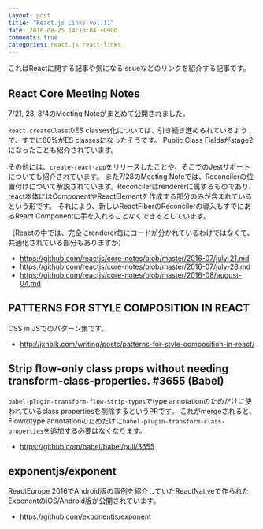 ```yaml
---
layout: post
title: "React.js Links vol.11"
date: 2016-08-25 14:13:04 +0900
comments: true
categories: react.js react-links
---
```


これはReactに関する記事や気になるissueなどのリンクを紹介する記事です。

<!-- more -->

## React Core Meeting Notes

7/21, 28, 8/4のMeeting Noteがまとめて公開されました。

`React.createClass`のES classes化については、引き続き進められているようで、すでに80%がES classesになったそうです。
Public Class Fieldsがstage2になったことも紹介されています。

その他には、`create-react-app`をリリースしたことや、そこでのJestサポートについても紹介されています。
また7/28のMeeting Noteでは、Reconcilerの位置付けについて解説されています。Reconcilerはrendererに属するものであり、react本体にはComponentやReactElementを作成する部分のみが含まれているという形です。
それにより、新しいReactFiberのReconcilerの導入もすでにあるReact Componentに手を入れることなくできるとしています。

（Reactの中では、完全にrenderer毎にコードが分かれているわけではなくて、共通化されている部分もありますが）

* https://github.com/reactjs/core-notes/blob/master/2016-07/july-21.md
* https://github.com/reactjs/core-notes/blob/master/2016-07/july-28.md
* https://github.com/reactjs/core-notes/blob/master/2016-08/august-04.md

## PATTERNS FOR STYLE COMPOSITION IN REACT

CSS in JSでのパターン集です。

* http://jxnblk.com/writing/posts/patterns-for-style-composition-in-react/

## Strip flow-only class props without needing transform-class-properties. #3655 (Babel)

`babel-plugin-transform-flow-strip-types`でtype annotationのためだけに使われているclass propertiesを削除するというPRです。
これがmergeされると、Flowのtype annotationのためだけに`babel-plugin-transform-class-properties`を追加する必要はなくなります。

* https://github.com/babel/babel/pull/3655

## exponentjs/exponent

ReactEurope 2016でAndroid版の事例を紹介していたReactNativeで作られたExponentのiOS/Android版が公開されています。

* https://github.com/exponentjs/exponent
